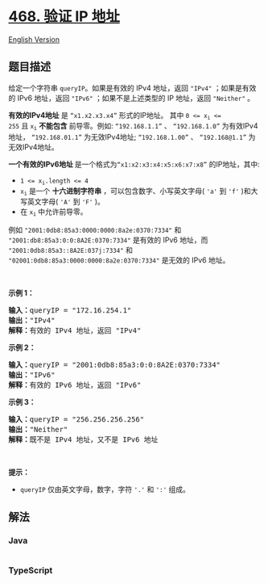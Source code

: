 # [468. 验证 IP 地址](https://leetcode.cn/problems/validate-ip-address)

[English Version](/solution/0400-0499/0468.Validate%20IP%20Address/README_EN.md)

## 题目描述

<!-- 这里写题目描述 -->

<p>给定一个字符串&nbsp;<code>queryIP</code>。如果是有效的 IPv4 地址，返回 <code>"IPv4"</code> ；如果是有效的 IPv6 地址，返回 <code>"IPv6"</code> ；如果不是上述类型的 IP 地址，返回 <code>"Neither"</code> 。</p>

<p><strong>有效的IPv4地址</strong> 是 <code>“x1.x2.x3.x4”</code> 形式的IP地址。 其中&nbsp;<code>0 &lt;= x<sub>i</sub>&nbsp;&lt;= 255</code>&nbsp;且&nbsp;<code>x<sub>i</sub></code>&nbsp;<strong>不能包含</strong> 前导零。例如:&nbsp;<code>“192.168.1.1”</code>&nbsp;、 <code>“192.168.1.0”</code> 为有效IPv4地址， <code>“192.168.01.1”</code> 为无效IPv4地址; <code>“192.168.1.00”</code> 、 <code>“192.168@1.1”</code> 为无效IPv4地址。</p>

<p><strong>一个有效的IPv6地址&nbsp;</strong>是一个格式为<code>“x1:x2:x3:x4:x5:x6:x7:x8”</code> 的IP地址，其中:</p>

<ul>
	<li><code>1 &lt;= x<sub>i</sub>.length &lt;= 4</code></li>
	<li><code>x<sub>i</sub></code>&nbsp;是一个 <strong>十六进制字符串</strong> ，可以包含数字、小写英文字母( <code>'a'</code> 到 <code>'f'</code> )和大写英文字母( <code>'A'</code> 到 <code>'F'</code> )。</li>
	<li>在&nbsp;<code>x<sub>i</sub></code>&nbsp;中允许前导零。</li>
</ul>

<p>例如 <code>"2001:0db8:85a3:0000:0000:8a2e:0370:7334"</code> 和 <code>"2001:db8:85a3:0:0:8A2E:0370:7334"</code> 是有效的 IPv6 地址，而 <code>"2001:0db8:85a3::8A2E:037j:7334"</code> 和 <code>"02001:0db8:85a3:0000:0000:8a2e:0370:7334"</code> 是无效的 IPv6 地址。</p>

<p>&nbsp;</p>

<p><strong>示例 1：</strong></p>

<pre>
<strong>输入：</strong>queryIP = "172.16.254.1"
<strong>输出：</strong>"IPv4"
<strong>解释：</strong>有效的 IPv4 地址，返回 "IPv4"
</pre>

<p><strong>示例 2：</strong></p>

<pre>
<strong>输入：</strong>queryIP = "2001:0db8:85a3:0:0:8A2E:0370:7334"
<strong>输出：</strong>"IPv6"
<strong>解释：</strong>有效的 IPv6 地址，返回 "IPv6"
</pre>

<p><strong>示例 3：</strong></p>

<pre>
<strong>输入：</strong>queryIP = "256.256.256.256"
<strong>输出：</strong>"Neither"
<strong>解释：</strong>既不是 IPv4 地址，又不是 IPv6 地址
</pre>

<p>&nbsp;</p>

<p><strong>提示：</strong></p>

<ul>
	<li><code>queryIP</code> 仅由英文字母，数字，字符 <code>'.'</code> 和 <code>':'</code> 组成。</li>
</ul>

## 解法

### **Java**

```java

```

### **TypeScript**

